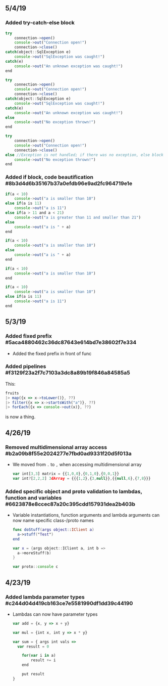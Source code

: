 ## 5/4/19

### Added try-catch-else block

```js
try
    connection->open()
    console->out("Connection open!")
    connection->close()
catch(object::SqlException e)
    console->out("SqlException was caught!")
catch(e)
    console->out("An unknown exception was caught!")
end
```

```js
try
    connection->open()
    console->out("Connection open!")
    connection->close()
catch(object::SqlException e)
    console->out("SqlException was caught!")
catch(e)
    console->out("An unknown exception was caught!")
else
	console->out("No exception thrown!")
end
```

```js
try
    connection->open()
    console->out("Connection open!")
    connection->close()
else //Exception is not handled; if there was no exception, else block is called
	console->out("No exception thrown!")
end
```

### Added if block, code beautification #8b3d4d6b35167b37a0efdb96e9ad2fc964719e1e

```js
if(a < 10)
    console->out("a is smaller than 10")
else if(a is 11)
    console->out("a is 11")
else if(a > 11 and a < 21)
    console->out("a is greater than 11 and smaller than 21")
else
    console->out("a is " + a)
end
```

```javascript
if(a < 10)
    console->out("a is smaller than 10")
else
    console->out("a is " + a)
end
```

```javascript
if(a < 10)
    console->out("a is smaller than 10")
end
```

```js
if(a < 10)
    console->out("a is smaller than 10")
else if(a is 11)
    console->out("a is 11")
end
```

## 5/3/19

### Added fixed prefix #5aca4880462c36dc87643e614bd7e38602f7e334

* Added the fixed prefix in front of func

### Added pipelines #f3129f23a2f7c7103a3dc8a89b19f846a84585a5

This: 

```js
fruits
|> map({x => x->toLower()}, ??)
|> filter({x => x->startsWith("a")}, ??)
|> forEach({x => console->out(x)}, ??)
```

is now a thing.

## 4/26/19

### Removed multidimensional array access #b2a09b8f55e2024277e7fbd0ad9331f20d5f013a

* We moved from `.` to `,` when accessing multidimensional array

  ```js
  var int[3,3] matrix = {{1,0,0},{0,1,0},{0,0,1}}
  var int?[2,2,2] 3dArray = {{{1,2},{3,null}},{{null,6},{7,8}}}
  ```

### Added specific object and proto validation to lambdas, function and variables #6623878e8ccec87a20c395cdd157931dea2b403b

* Variable instantiations, function arguments and lambda arguments can now name specific class-/proto names

  ```swift
  func doStuff(args object::IClient a)
  	a->stuff("Test")
  end
  ```

  ```swift
  var x = {args object::IClient a, int b =>
  	a->moreStuff(b)
  }
  ```

  ```js
  var proto::console c
  ```

## 4/23/19

### Added lambda parameter types #c244d04d419cb163ce7e5581990df1dd39c44190

* Lambdas can now have parameter types

  ```js
  var add = {x, y => x + y}
  ```

  ```js
  var mul = {int x, int y => x * y}
  ```

  ```js
  var sum = { args int vals => 
  	var result = 0
  
      for(var i in a)
          result += i
      end
  
      put result
  }
  ```

  